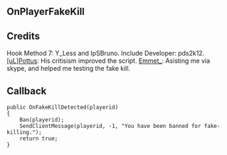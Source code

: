 ## OnPlayerFakeKill ##


## Credits ##
Hook Method 7: Y_Less and IpSBruno.
Include Developer: pds2k12.
[[uL]Pottus](http://forum.sa-mp.com/member.php?u=169807): His critisism improved the script.
[Emmet_](http://forum.sa-mp.com/member.php?u=73154): Asisting me via skype, and helped me testing the fake kill.

## Callback ##
	
	public OnFakeKillDetected(playerid)
	{
		Ban(playerid);
		SendClientMessage(playerid, -1, "You have been banned for fake-killing.");
		return true;
	}
